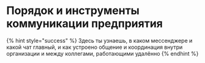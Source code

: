 # Порядок и инструменты коммуникации предприятия

{% hint style="success" %}
Здесь ты узнаешь, в каком мессенджере и какой чат главный, и как устроено общение и координация внутри организации и между коллегами, работающими удалённо
{% endhint %}

